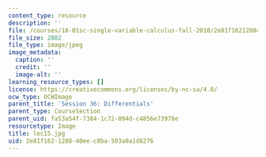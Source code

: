 ```yaml
---
content_type: resource
description: ''
file: /courses/18-01sc-single-variable-calculus-fall-2010/2e81f162128840eec8ba503a0a1d6276_lec15.jpg
file_size: 2882
file_type: image/jpeg
image_metadata:
  caption: ''
  credit: ''
  image-alt: ''
learning_resource_types: []
license: https://creativecommons.org/licenses/by-nc-sa/4.0/
ocw_type: OCWImage
parent_title: 'Session 36: Differentials'
parent_type: CourseSection
parent_uid: fa53a54f-7384-1c72-094d-c4856e73978e
resourcetype: Image
title: lec15.jpg
uid: 2e81f162-1288-40ee-c8ba-503a0a1d6276
---
```

